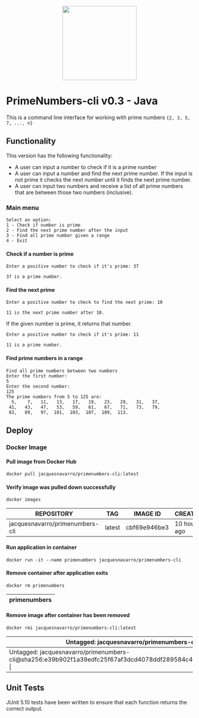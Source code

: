 <p align="center"><img src="ThumbsUp.svg" width="200"></p>

# PrimeNumbers-cli v0.3 - Java

This is a command line interface for working with prime numbers `{2, 3, 5, 7, ..., n}`

## Functionality

This version has the following functionality:
- A user can input a number to check if it is a prime number
- A user can input a number and find the next prime number. If the input is not prime it checks the next number until it finds the next prime number.
- A user can input two numbers and receive a list of all prime numbers that are between those two numbers (inclusive).

### Main menu

    Select an option:
    1 - Check if number is prime
    2 - Find the next prime number after the input
    3 - Find all prime number given a range
    4 - Exit

#### Check if a number is prime

    Enter a positive number to check if it's prime: 37 

    37 is a prime number.

#### Find the next prime

    Enter a positive number to check to find the next prime: 10

    11 is the next prime number after 10.

If the given number is prime, it returns that number.

    Enter a positive number to check if it's prime: 11

    11 is a prime number.

#### Find prime numbers in a range

    Find all prime numbers between two numbers
    Enter the first number:
    5
    Enter the second number:
    125
    The prime numbers from 5 to 125 are:
      5,    7,   11,   13,   17,   19,   23,   29,   31,   37,
     41,   43,   47,   53,   59,   61,   67,   71,   73,   79,
     83,   89,   97,  101,  103,  107,  109,  113.

## Deploy

### Docker Image

#### Pull image from Docker Hub

    docker pull jacquesnavarro/primenumbers-cli:latest

#### Verify image was pulled down successfully

    docker images

| REPOSITORY                      |   TAG  |   IMAGE ID   | CREATED      | SIZE  |
|---------------------------------|:------:|:------------:|--------------|-------|
| jacquesnavarro/primenumbers-cli | latest | cbf69e946be3 | 10 hours ago | 407MB |
    
#### Run application in container

    docker run -it --name primenumbers jacquesnavarro/primenumbers-cli

#### Remove container after application exits

    docker rm primenumbers

| primenumbers |
|--------------|

#### Remove image after container has been removed

    docker rmi jacquesnavarro/primenumbers-cli:latest
| Untagged: jacquesnavarro/primenumbers-cli:latest                                                                     |
|----------------------------------------------------------------------------------------------------------------------|
| Untagged: jacquesnavarro/primenumbers-cli@sha256:e39b902f1a39edfc25f67af3dcd4078ddf289584c4522cd49eb8acb1fd02479a \| |

## Unit Tests

JUnit 5.10 tests have been written to ensure that each function returns the correct output.